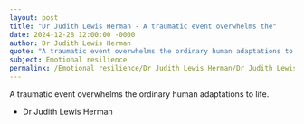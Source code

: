```yaml
---
layout: post
title: "Dr Judith Lewis Herman - A traumatic event overwhelms the"
date: 2024-12-28 12:00:00 -0000
author: Dr Judith Lewis Herman
quote: "A traumatic event overwhelms the ordinary human adaptations to life."
subject: Emotional resilience
permalink: /Emotional resilience/Dr Judith Lewis Herman/Dr Judith Lewis Herman - A traumatic event overwhelms the
---
```


A traumatic event overwhelms the ordinary human adaptations to life.

- Dr Judith Lewis Herman
